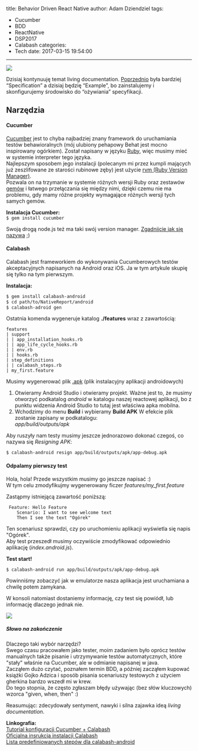 title: Behavior Driven React Native
author: Adam Dziendziel
tags:
  - Cucumber
  - BDD
  - ReactNative
  - DSP2017
  - Calabash
categories:
  - Tech
date: 2017-03-15 19:54:00
---
![](/images/03-title-image.jpg)

Dzisiaj kontynuuję temat living documentation. [Poprzednio](/Projektowanie-behawioralne) była bardziej “Specification” a dzisiaj będzię “Example”, bo zainstalujemy i skonfigurujemy środowisko do “ożywiania” specyfikacji. 


## Narzędzia

#### Cucumber
[Cucumber](https://cucumber.io/) jest to chyba najbadziej znany framework do uruchamiania testów behawioralnych (mój ulubiony pehapowy Behat jest mocno inspirowany ogórkiem). Został napisany w języku [Ruby](https://www.ruby-lang.org/pl/), więc musimy mieć w systemie interpreter tego języka.  
Najlepszym sposobem jego instalacji (polecanym mi przez kumpli mających już zeszlifowane ze starości rubinowe zęby) jest użycie [rvm (Ruby Version Manager)](https://rvm.io/rvm/install).   
Pozwala on na trzymanie w systemie różnych wersji Ruby oraz zestawów [gemów](https://en.wikipedia.org/wiki/RubyGems) i łatwego przełączania się między nimi, dzięki czemu nie ma problemu, gdy mamy różne projekty wymagające różnych wersji tych samych gemów.

__Instalacja Cucumber:__   
`$ gem install cucumber`

Swoją drogą node.js też ma taki swój version manager. [Zgadnijcie jak się nazywa](https://github.com/creationix/nvm) ;)



#### Calabash
Calabash jest frameworkiem do wykonywania Cucumberowych testów akceptacyjnych napisanych na Android oraz iOS. Ja w tym artykule skupię się tylko na tym pierwszym.

__Instalacja:__   
```bash
$ gem install calabash-android
$ cd path/to/NativeReport/android
$ calabash-adroid gen
```

Ostatnia komenda wygeneruje katalog __./features__ wraz z zawartością:
```
features
| support
| | app_installation_hooks.rb
| | app_life_cycle_hooks.rb
| | env.rb
| | hooks.rb
| step_definitions
| | calabash_steps.rb
| my_first.feature
```

Musimy wygenerować plik [.apk](https://pl.wikipedia.org/wiki/APK) (plik instalacyjny aplikacji androidowych)

1. Otwieramy Android Studio i otwieramy projekt. Ważne jest to, że musimy otworzyć podkatalog _android_ w katalogu naszej reactowej aplikacji, bo z punktu widzenia Android Studio to tutaj jest właściwa apka mobilna.
2. Wchodzimy do menu __Build__ i wybieramy __Build APK__
W efekcie plik zostanie zapisany w podkatalogu:    
_app/build/outputs/apk_

Aby ruszyły nam testy musimy jeszcze jednorazowo dokonać czegoś, co nazywa się _Resigning APK_:

`$ calabash-android resign app/build/outputs/apk/app-debug.apk`


#### Odpalamy pierwszy test
Hola, hola! Przede wszystkim musimy go jeszcze napisać :)   
W tym celu zmodyfikujmy wygenerowany ficzer _features/my_first.feature_

Zastąpmy istniejącą zawartość poniższą:
```gherkin
 Feature: Hello Feature
	Scenario: I want to see welcome text                         
	Then I see the text "Ogórek" 
```

Ten scenariusz sprawdzi, czy po uruchomieniu aplikacji wyświetla się napis "Ogórek".   
Aby test przeszedł musimy oczywiście zmodyfikować odpowiednio aplikację (_index.android.js_).

__Test start!__

`$ calabash-android run app/build/outputs/apk/app-debug.apk`

Powinniśmy zobaczyć jak w emulatorze nasza aplikacja jest uruchamiana a chwilę potem zamykana.

W konsoli natomiast dostaniemy informację, czy test się powiódł, lub informację dlaczego jednak nie.

![](/images/03-test-passed.jpg)


##### Słowo na zakończenie
Dlaczego taki wybór narzędzi?    
Swego czasu pracowałem jako tester, moim zadaniem było oprócz testów manualnych także pisanie i utrzymywanie testów automatycznych, które "stały" właśnie na Cucumber, ale w odmianie napisanej w java.    
Zacząłem dużo czytać, poznałem termin BDD, a później zacząłem kupować książki Gojko Adzica i sposób pisania scenariuszy testowych z użyciem gherkina bardzo wszedł mi w krew.   
Do tego stopnia, że często zgłaszam błędy używając (bez słów kluczowych) wzorca "given, when, then" :)

Reasumując: zdecydowały sentyment, nawyki i silna zajawka ideą _living documentation_.




__Linkografia:__  
[Tutorial konfiguracji Cucumber + Calabash](https://developer.xamarin.com/guides/testcloud/calabash/)   
[Oficjalna insrukcja instalacji Calabash](https://github.com/calabash/calabash-android/blob/master/documentation/installation.md)   
[Lista predefiniowanych stepów dla calabash-android](https://github.com/calabash/calabash-android/blob/master/ruby-gem/lib/calabash-android/canned_steps.md)